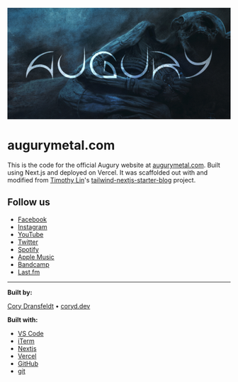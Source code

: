 ![augury-banner](/public/static/images/twitter-card.png)

# augurymetal.com

This is the code for the official Augury website at [augurymetal.com](https://augurymetal.com). Built using Next.js and deployed on Vercel. It was scaffolded out with and modified from [Timothy Lin](https://github.com/timlrx)'s [tailwind-nextjs-starter-blog](https://github.com/timlrx/tailwind-nextjs-starter-blog) project.

## Follow us

- [Facebook](https://www.facebook.com/augury)
- [Instagram](https://instagram.com/augurymetal)
- [YouTube](https://youtube.com/augurymetal)
- [Twitter](https://twitter.com/augurymetal)
- [Spotify](http://open.spotify.com/artist/7Iy3W9Pe1ivZzIM3jZvW59)
- [Apple Music](https://music.apple.com/us/artist/augury/1101253774)
- [Bandcamp](https://augurymetal.bandcamp.com/)
- [Last.fm](https://www.last.fm/music/augury)

---

**Built by:**

[Cory Dransfeldt](mailto:cordial.desk8328@coryd.dev) • [coryd.dev](https://coryd.dev)

**Built with:**

- [VS Code](https://code.visualstudio.com)
- [iTerm](https://iterm2.com)
- [Nextjs](https://nextjs.org)
- [Vercel](https://vercel.com)
- [GitHub](https://github.com)
- [git](https://git-scm.com)
